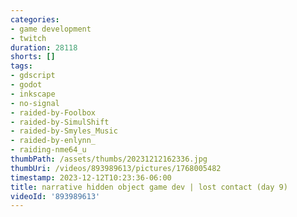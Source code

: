 ```yaml
---
categories:
- game development
- twitch
duration: 28118
shorts: []
tags:
- gdscript
- godot
- inkscape
- no-signal
- raided-by-Foolbox
- raided-by-SimulShift
- raided-by-Smyles_Music
- raided-by-enlynn_
- raiding-nme64_u
thumbPath: /assets/thumbs/20231212162336.jpg
thumbUri: /videos/893989613/pictures/1768005482
timestamp: 2023-12-12T10:23:36-06:00
title: narrative hidden object game dev | lost contact (day 9)
videoId: '893989613'
---
```


